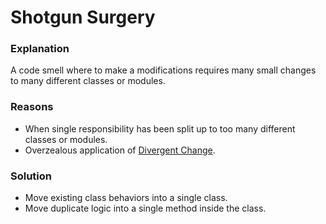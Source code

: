 # Shotgun Surgery

### Explanation

A code smell where to make a modifications requires many small changes to many different classes or modules.

### Reasons

- When single responsibility has been split up to too many different classes or modules.
- Overzealous application of [Divergent Change](../divergent-change/README.md).

### Solution

- Move existing class behaviors into a single class.
- Move duplicate logic into a single method inside the class.
